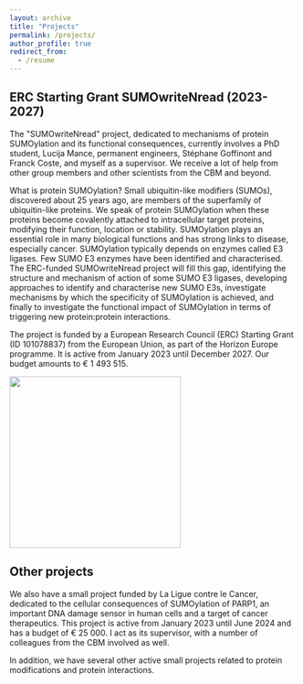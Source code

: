 ```yaml
---
layout: archive
title: "Projects"
permalink: /projects/
author_profile: true
redirect_from:
  - /resume
---
```


ERC Starting Grant SUMOwriteNread (2023-2027)
------

The "SUMOwriteNread" project, dedicated to mechanisms of protein SUMOylation and its functional consequences, currently involves a PhD student, Lucija Mance, permanent engineers, Stéphane Goffinont and Franck Coste, and myself as a supervisor. We receive a lot of help from other group members and other scientists from the CBM and beyond.  

What is protein SUMOylation? Small ubiquitin-like modifiers (SUMOs), discovered about 25 years ago, are members of the superfamily of ubiquitin-like proteins. We speak of protein SUMOylation when these proteins become covalently attached to intracellular target proteins, modifying their function, location or stability. SUMOylation plays an essential role in many biological functions and has strong links to disease, especially cancer. SUMOylation typically depends on enzymes called E3 ligases. Few SUMO E3 enzymes have been identified and characterised. The ERC-funded SUMOwriteNread project will fill this gap, identifying the structure and mechanism of action of some SUMO E3 ligases, developing approaches to identify and characterise new SUMO E3s, investigate mechanisms by which the specificity of SUMOylation is achieved, and finally to investigate the functional impact of SUMOylation in terms of triggering new protein:protein interactions.

The project is funded by a European Research Council (ERC) Starting Grant (ID 101078837) from the European Union, as part of the Horizon Europe programme. It is active from January 2023 until December 2027. Our budget amounts to € 1 493 515.

<img src="https://msuskiewicz.github.io/images/LOGO_ERC-FLAG_FP.png" width='300' />

Other projects
------

We also have a small project funded by La Ligue contre le Cancer, dedicated to the cellular consequences of SUMOylation of PARP1, an important DNA damage sensor in human cells and a target of cancer therapeutics. This project is active from January 2023 until June 2024 and has a budget of € 25 000. I act as its supervisor, with a number of colleagues from the CBM involved as well.

In addition, we have several other active small projects related to protein modifications and protein interactions.


